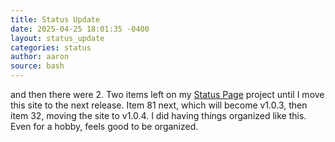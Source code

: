 ```yaml
---
title: Status Update
date: 2025-04-25 18:01:35 -0400
layout: status_update
categories: status
author: aaron
source: bash
---
```

and then there were 2. Two items left on my [Status Page](https://github.com/users/aaronaiken/projects/2/views/1) project until I move this site to the next release. Item 81 next, which will become v1.0.3, then item 32, moving the site to v1.0.4. I did having things organized like this. Even for a hobby, feels good to be organized.
